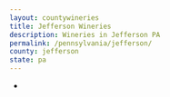 ```yaml
---
layout: countywineries
title: Jefferson Wineries
description: Wineries in Jefferson PA
permalink: /pennsylvania/jefferson/
county: jefferson
state: pa
---
```

-
